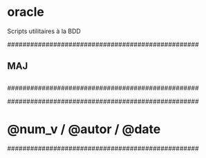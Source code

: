 # oracle
Scripts utilitaires à la BDD

##################################################
##                                              ##
##                      MAJ                     ##
##                                              ##
##################################################

##################################################
#  @num_v / @autor / @date
##################################################
